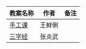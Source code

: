 | 教案名称                                                     | 作者   | 备注 |
| ------------------------------------------------------------ | ------ | ---- |
| [手工课](https://wenku.baidu.com/view/169b223b3a3567ec102de2bd960590c69fc3d868) | 王鲜俐 |      |
| [三字经](https://wenku.baidu.com/view/b128600959fafab069dc5022aaea998fcc2240cc) | 张炎武 |      |


